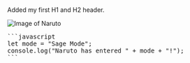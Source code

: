 # 
## 









Added my first H1 and H2 header. 

![Image of Naruto](https://static.wikia.nocookie.net/naruto/images/d/dc/Naruto%27s_Sage_Mode.png/revision/latest?cb=20150124180545)


<pre>
```javascript
let mode = "Sage Mode";
console.log("Naruto has entered " + mode + "!");
```
</pre>
